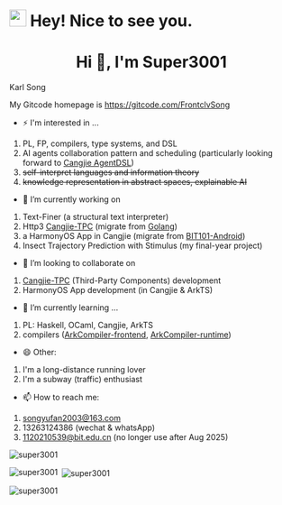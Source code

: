 <h1><img src="https://emojis.slackmojis.com/emojis/images/1531849430/4246/blob-sunglasses.gif?1531849430" width="30"/> Hey! Nice to see you.</h1>
<h1 align="center">Hi 👋, I'm Super3001</h1>

Karl Song

My Gitcode homepage is https://gitcode.com/FrontclvSong

- ⚡ I'm interested in ...
1. PL, FP, compilers, type systems, and DSL
2. AI agents collaboration pattern and scheduling (particularly looking forward to [Cangjie AgentDSL](https://gitcode.com/Cangjie-TPC/CangjieMagic))
3. ~~self-interpret languages and information theory~~
4. ~~knowledge representation in abstract spaces, explainable AI~~

- 🔭 I’m currently working on
1. Text-Finer (a structural text interpreter)
2. Http3 [Cangjie-TPC](https://gitcode.com/Cangjie-TPC) (migrate from [Golang](https://github.com/quic-go/quic-go))
3. a HarmonyOS App in Cangjie (migrate from [BIT101-Android](https://github.com/BIT101-dev/BIT101-Android))
4. Insect Trajectory Prediction with Stimulus (my final-year project)

- 👯 I’m looking to collaborate on
1. [Cangjie-TPC](https://gitcode.com/Cangjie-TPC) (Third-Party Components) development
2. HarmonyOS App development (in Cangjie & ArkTS)

- 🌱 I’m currently learning ...
1. PL: Haskell, OCaml, Cangjie, ArkTS
2. compilers ([ArkCompiler-frontend](https://gitee.com/openharmony/arkcompiler_ets_frontend), [ArkCompiler-runtime](https://gitee.com/openharmony/arkcompiler_runtime_core))

- 😄 Other:
1. I'm a long-distance running lover
2. I'm a subway (traffic) enthusiast

- 📫 How to reach me:
1. songyufan2003@163.com
2. 13263124386 (wechat & whatsApp)
3. 1120210539@bit.edu.cn (no longer use after Aug 2025)

<p align="left"> <img src="https://komarev.com/ghpvc/?username=super3001&label=Profile%20views&color=0e75b6&style=flat" alt="super3001" /> </p>

<p><img align="left" src="https://github-readme-stats.vercel.app/api/top-langs?username=super3001&show_icons=true&locale=en&layout=compact" alt="super3001" /></p>

<p>&nbsp;<img align="center" src="https://github-readme-stats.vercel.app/api?username=super3001&show_icons=true&locale=en" alt="super3001" /></p>

<p><img align="center" src="https://github-readme-streak-stats.herokuapp.com/?user=super3001&" alt="super3001" /></p>

<!--
**Super3001/Super3001** is a ✨ _special_ ✨ repository because its `README.md` (this file) appears on your GitHub profile.

Here are some ideas to get you started:

- 🔭 I’m currently working on ...
- 🌱 I’m currently learning ...
- 👯 I’m looking to collaborate on ...
- 🤔 I’m looking for help with ...
- 💬 Ask me about ...
- 📫 How to reach me: ...
- 😄 Pronouns: ...
- ⚡ Fun fact: ...
-->

